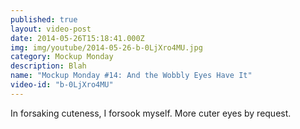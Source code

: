 ```yaml
---
published: true
layout: video-post
date: 2014-05-26T15:18:41.000Z
img: img/youtube/2014-05-26-b-0LjXro4MU.jpg
category: Mockup Monday
description: Blah
name: "Mockup Monday #14: And the Wobbly Eyes Have It"
video-id: "b-0LjXro4MU"
---
```

In forsaking cuteness, I forsook myself. More cuter eyes by request.
